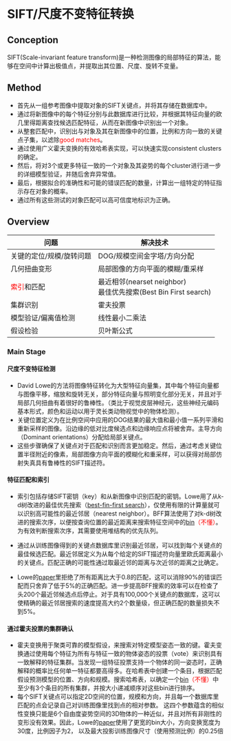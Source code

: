 # SIFT/尺度不变特征转换
## Conception
SIFT(Scale-invariant feature transform)是一种检测图像的局部特征的算法，能够在空间中计算出极值点，并提取出其位置、尺度、旋转不变量。
## Method
- 首先从一组参考图像中提取对象的SIFT关键点，并将其存储在数据库中。
- 通过将新图像中的每个特征分别与此数据库进行比较，并根据其特征向量的欧几里得距离查找候选匹配特征，从而在新图像中识别出一个对象。
- 从整套匹配中，识别出与对象及其在新图像中的位置，比例和方向一致的关键点子集，以滤除<font color = red>good matches</font>。
- 通过使用广义霍夫变换的有效哈希表实现，可以快速实现consistent clusters的确定。
- 然后，将对3个或更多特征一致的一个对象及其姿势的每个cluster进行进一步的详细模型验证，并随后舍弃异常值。
- 最后，根据拟合的准确性和可能的​​错误匹配的数量，计算出一组特定的特征指示存在对象的概率。
- 通过所有这些测试的对象匹配可以高可信度地标识为正确。
## Overview
| 问题 | 解决技术 |
|---------|---------|
|关键的定位/规模/旋转问题   | DOG/规模空间金字塔/方向分配|
|几何扭曲变形|局部图像的方向平面的模糊/重采样|
|<font color = red>索引</font>和匹配|最近相邻(nearset neighbor)<br />最佳优先搜索(Best Bin First search)|
|集群识别|霍夫投票|
|模型验证/偏离值检测|线性最小二乘法|
|假设检验|贝叶斯公式|
### Main Stage
#### 尺度不变特征检测
- David Lowe的方法将图像特征转化为大型特征向量集，其中每个特征向量都与图像平移，缩放和旋转无关，部分特征向量与照明变化部分无关，并且对于局部几何扭曲有着很好的鲁棒性。（类比于视觉皮层神经元，这些神经元编码基本形式，颜色和运动以用于灵长类动物视觉中的物体检测）。
- 关键位置定义为在比例空间中应用的DOG结果的最大值和最小值一系列平滑和重新采样的图像。沿边缘的低对比度候选点和边缘响应点将被舍弃。主导方向（Dominant orientations）分配给局部关键点。
- 这些步骤确保了关键点对于匹配和识别而言更加稳定。然后，通过考虑关键位置半径附近的像素，局部图像方向平面的模糊化和重采样，可以获得对局部仿射失真具有鲁棒性的SIFT描述符。
#### 特征匹配和索引
- 索引包括存储SIFT密钥（key）和从新图像中识别匹配的密钥。Lowe用了从k-d树改进的最佳优先搜索（[best-fin-first search][1]），仅使用有限的计算量就可以识别高可能性的最近邻居（nearest neighbor）。BFF算法使用了对k-d树改进的搜索次序，以便按查询位置的最近距离来搜索特征空间中的<font color = red>[bin][1]（不懂）</font>。为有效判断搜索次序，其需要使用堆结构的优先队列。

- 通过从训练图像得到的关键点数据库里识别最近邻居，可以找到每个关键点的最佳候选匹配。最近邻居定义为从每个给定的SIFT描述符向量里欧氏距离最小的关键点。匹配正确的可能性通过取最近邻的距离与次近邻的距离之比确定。

- Lowe的[paper][2]里拒绝了所有距离比大于0.8的匹配，这可以消除90%的错误匹配而只舍弃了低于5%的正确匹配。进一步提高BFF搜索的效率可以在检查了头200个最近邻候选点后停止。对于具有100,000个关键点的数据库，这可以使精确的最近邻居搜索的速度提高大约2个数量级，但正确匹配的数量损失不到5%。

#### 通过霍夫投票的集群确认

- 霍夫变换用于聚类可靠的模型假设，来搜索对特定模型姿态一致的键。霍夫变换通过使用每个特征为所有与特征一致的物体姿态的投票（vote）来识别具有一致解释的特征集群。当发现一组特征投票支持一个物体的同一姿态时，正确解释的概率比任何单一特征都要高得多。在哈希表中创建一个条目，根据匹配假设预测模型的位置、方向和规模。搜索哈希表，以确定一个<font color = red>[bin][1]（不懂）</font>中至少有3个条目的所有集群，并按大小递减顺序对这些bin进行排序。
- 每个SIFT关键点可以指定2D空间的位置，规模和方向，并且每一个数据库里匹配的点会记录自己对训练图像里找到点的相对参数。 这四个参数蕴含的相似性变换只能是6个自由度姿势空间的3D物体的一种近似，并且对所有非刚性的变形没有效果。因此，Lowe的[paper][2]使用了更宽的bin大小，方向变换宽度为30度，比例因子为2， 以及最大投影训练图像尺寸（使用预测比例）的0.25倍 




[1]:https://en.wikipedia.org/wiki/Best_bin_first
[2]:http://ceessnoek.info/courses/computervisionbylearning/2014/lowe-ijcv2004.pdf

 

